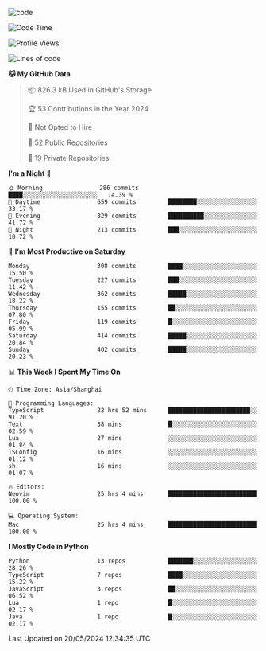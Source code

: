 
<!--
**liuyaanng/liuyaanng** is a ✨ _special_ ✨ repository because its `README.md` (this file) appears on your GitHub profile.

Here are some ideas to get you started:

- 🔭 I’m currently working on ...
- 🌱 I’m currently learning ...
- 👯 I’m looking to collaborate on ...
- 🤔 I’m looking for help with ...
- 💬 Ask me about ...
- 📫 How to reach me: ...
- 😄 Pronouns: ...
- ⚡ Fun fact: ...
-->


![code](https://cdn.jsdelivr.net/gh/liuyaanng/liuyaanng@1.0/code.gif) 

<!--START_SECTION:waka-->
![Code Time](http://img.shields.io/badge/Code%20Time-402%20hrs%2051%20mins-blue)

![Profile Views](http://img.shields.io/badge/Profile%20Views-0-blue)

![Lines of code](https://img.shields.io/badge/From%20Hello%20World%20I%27ve%20Written-14.6%20million%20lines%20of%20code-blue)

**🐱 My GitHub Data** 

> 📦 826.3 kB Used in GitHub's Storage 
 > 
> 🏆 53 Contributions in the Year 2024
 > 
> 🚫 Not Opted to Hire
 > 
> 📜 52 Public Repositories 
 > 
> 🔑 19 Private Repositories 
 > 
**I'm a Night 🦉** 

```text
🌞 Morning                286 commits         ████░░░░░░░░░░░░░░░░░░░░░   14.39 % 
🌆 Daytime                659 commits         ████████░░░░░░░░░░░░░░░░░   33.17 % 
🌃 Evening                829 commits         ██████████░░░░░░░░░░░░░░░   41.72 % 
🌙 Night                  213 commits         ███░░░░░░░░░░░░░░░░░░░░░░   10.72 % 
```
📅 **I'm Most Productive on Saturday** 

```text
Monday                   308 commits         ████░░░░░░░░░░░░░░░░░░░░░   15.50 % 
Tuesday                  227 commits         ███░░░░░░░░░░░░░░░░░░░░░░   11.42 % 
Wednesday                362 commits         █████░░░░░░░░░░░░░░░░░░░░   18.22 % 
Thursday                 155 commits         ██░░░░░░░░░░░░░░░░░░░░░░░   07.80 % 
Friday                   119 commits         █░░░░░░░░░░░░░░░░░░░░░░░░   05.99 % 
Saturday                 414 commits         █████░░░░░░░░░░░░░░░░░░░░   20.84 % 
Sunday                   402 commits         █████░░░░░░░░░░░░░░░░░░░░   20.23 % 
```


📊 **This Week I Spent My Time On** 

```text
🕑︎ Time Zone: Asia/Shanghai

💬 Programming Languages: 
TypeScript               22 hrs 52 mins      ███████████████████████░░   91.20 % 
Text                     38 mins             █░░░░░░░░░░░░░░░░░░░░░░░░   02.59 % 
Lua                      27 mins             ░░░░░░░░░░░░░░░░░░░░░░░░░   01.84 % 
TSConfig                 16 mins             ░░░░░░░░░░░░░░░░░░░░░░░░░   01.12 % 
sh                       16 mins             ░░░░░░░░░░░░░░░░░░░░░░░░░   01.07 % 

🔥 Editors: 
Neovim                   25 hrs 4 mins       █████████████████████████   100.00 % 

💻 Operating System: 
Mac                      25 hrs 4 mins       █████████████████████████   100.00 % 
```

**I Mostly Code in Python** 

```text
Python                   13 repos            ███████░░░░░░░░░░░░░░░░░░   28.26 % 
TypeScript               7 repos             ████░░░░░░░░░░░░░░░░░░░░░   15.22 % 
JavaScript               3 repos             ██░░░░░░░░░░░░░░░░░░░░░░░   06.52 % 
Lua                      1 repo              █░░░░░░░░░░░░░░░░░░░░░░░░   02.17 % 
Java                     1 repo              █░░░░░░░░░░░░░░░░░░░░░░░░   02.17 % 
```




 Last Updated on 20/05/2024 12:34:35 UTC
<!--END_SECTION:waka-->
